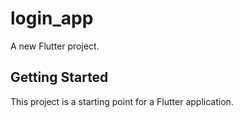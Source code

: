 # login_app

A new Flutter project.

## Getting Started

This project is a starting point for a Flutter application.

